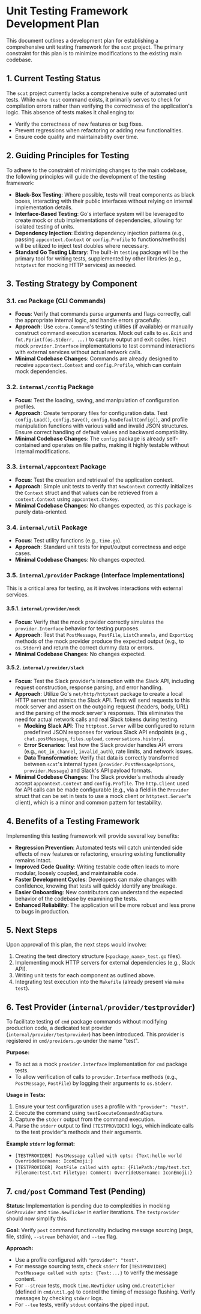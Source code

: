 # Unit Testing Framework Development Plan

This document outlines a development plan for establishing a comprehensive unit testing framework for the `scat` project. The primary constraint for this plan is to minimize modifications to the existing main codebase.

## 1. Current Testing Status

The `scat` project currently lacks a comprehensive suite of automated unit tests. While `make test` command exists, it primarily serves to check for compilation errors rather than verifying the correctness of the application's logic. This absence of tests makes it challenging to:

-   Verify the correctness of new features or bug fixes.
-   Prevent regressions when refactoring or adding new functionalities.
-   Ensure code quality and maintainability over time.

## 2. Guiding Principles for Testing

To adhere to the constraint of minimizing changes to the main codebase, the following principles will guide the development of the testing framework:

-   **Black-Box Testing**: Where possible, tests will treat components as black boxes, interacting with their public interfaces without relying on internal implementation details.
-   **Interface-Based Testing**: Go's interface system will be leveraged to create mock or stub implementations of dependencies, allowing for isolated testing of units.
-   **Dependency Injection**: Existing dependency injection patterns (e.g., passing `appcontext.Context` or `config.Profile` to functions/methods) will be utilized to inject test doubles where necessary.
-   **Standard Go Testing Library**: The built-in `testing` package will be the primary tool for writing tests, supplemented by other libraries (e.g., `httptest` for mocking HTTP services) as needed.

## 3. Testing Strategy by Component

### 3.1. `cmd` Package (CLI Commands)

-   **Focus**: Verify that commands parse arguments and flags correctly, call the appropriate internal logic, and handle errors gracefully.
-   **Approach**: Use `cobra.Command`'s testing utilities (if available) or manually construct command execution scenarios. Mock out calls to `os.Exit` and `fmt.Fprintf(os.Stderr, ...)` to capture output and exit codes. Inject mock `provider.Interface` implementations to test command interactions with external services without actual network calls.
-   **Minimal Codebase Changes**: Commands are already designed to receive `appcontext.Context` and `config.Profile`, which can contain mock dependencies.

### 3.2. `internal/config` Package

-   **Focus**: Test the loading, saving, and manipulation of configuration profiles.
-   **Approach**: Create temporary files for configuration data. Test `config.Load()`, `config.Save()`, `config.NewDefaultConfig()`, and profile manipulation functions with various valid and invalid JSON structures. Ensure correct handling of default values and backward compatibility.
-   **Minimal Codebase Changes**: The `config` package is already self-contained and operates on file paths, making it highly testable without internal modifications.

### 3.3. `internal/appcontext` Package

-   **Focus**: Test the creation and retrieval of the application context.
-   **Approach**: Simple unit tests to verify that `NewContext` correctly initializes the `Context` struct and that values can be retrieved from a `context.Context` using `appcontext.CtxKey`.
-   **Minimal Codebase Changes**: No changes expected, as this package is purely data-oriented.

### 3.4. `internal/util` Package

-   **Focus**: Test utility functions (e.g., `time.go`).
-   **Approach**: Standard unit tests for input/output correctness and edge cases.
-   **Minimal Codebase Changes**: No changes expected.

### 3.5. `internal/provider` Package (Interface Implementations)

This is a critical area for testing, as it involves interactions with external services.

#### 3.5.1. `internal/provider/mock`

-   **Focus**: Verify that the mock provider correctly simulates the `provider.Interface` behavior for testing purposes.
-   **Approach**: Test that `PostMessage`, `PostFile`, `ListChannels`, and `ExportLog` methods of the mock provider produce the expected output (e.g., to `os.Stderr`) and return the correct dummy data or errors.
-   **Minimal Codebase Changes**: No changes expected.

#### 3.5.2. `internal/provider/slack`

-   **Focus**: Test the Slack provider's interaction with the Slack API, including request construction, response parsing, and error handling.
-   **Approach**: Utilize Go's `net/http/httptest` package to create a local HTTP server that mimics the Slack API. Tests will send requests to this mock server and assert on the outgoing request (headers, body, URL) and the parsing of the mock server's responses. This eliminates the need for actual network calls and real Slack tokens during testing.
    -   **Mocking Slack API**: The `httptest.Server` will be configured to return predefined JSON responses for various Slack API endpoints (e.g., `chat.postMessage`, `files.upload`, `conversations.history`).
    -   **Error Scenarios**: Test how the Slack provider handles API errors (e.g., `not_in_channel`, `invalid_auth`), rate limits, and network issues.
    -   **Data Transformation**: Verify that data is correctly transformed between `scat`'s internal types (`provider.PostMessageOptions`, `provider.Message`) and Slack's API payload formats.
-   **Minimal Codebase Changes**: The Slack provider's methods already accept `appcontext.Context` and `config.Profile`. The `http.Client` used for API calls can be made configurable (e.g., via a field in the `Provider` struct that can be set in tests to use a mock client or `httptest.Server`'s client), which is a minor and common pattern for testability.

## 4. Benefits of a Testing Framework

Implementing this testing framework will provide several key benefits:

-   **Regression Prevention**: Automated tests will catch unintended side effects of new features or refactoring, ensuring existing functionality remains intact.
-   **Improved Code Quality**: Writing testable code often leads to more modular, loosely coupled, and maintainable code.
-   **Faster Development Cycles**: Developers can make changes with confidence, knowing that tests will quickly identify any breakage.
-   **Easier Onboarding**: New contributors can understand the expected behavior of the codebase by examining the tests.
-   **Enhanced Reliability**: The application will be more robust and less prone to bugs in production.

## 5. Next Steps

Upon approval of this plan, the next steps would involve:

1.  Creating the test directory structure (`<package_name>_test.go` files).
2.  Implementing mock HTTP servers for external dependencies (e.g., Slack API).
3.  Writing unit tests for each component as outlined above.
4.  Integrating test execution into the `Makefile` (already present via `make test`).

## 6. Test Provider (`internal/provider/testprovider`)

To facilitate testing of `cmd` package commands without modifying production code, a dedicated test provider (`internal/provider/testprovider`) has been introduced. This provider is registered in `cmd/providers.go` under the name "test".

**Purpose:**
-   To act as a mock `provider.Interface` implementation for `cmd` package tests.
-   To allow verification of calls to `provider.Interface` methods (e.g., `PostMessage`, `PostFile`) by logging their arguments to `os.Stderr`.

**Usage in Tests:**
1.  Ensure your test configuration uses a profile with `"provider": "test"`.
2.  Execute the command using `testExecuteCommandAndCapture`.
3.  Capture the `stderr` output from the command execution.
4.  Parse the `stderr` output to find `[TESTPROVIDER]` logs, which indicate calls to the test provider's methods and their arguments.

**Example `stderr` log format:**
-   `[TESTPROVIDER] PostMessage called with opts: {Text:hello world OverrideUsername: IconEmoji:}`
-   `[TESTPROVIDER] PostFile called with opts: {FilePath:/tmp/test.txt Filename:test.txt Filetype: Comment: OverrideUsername: IconEmoji:}`

## 7. `cmd/post` Command Test (Pending)

**Status:** Implementation is pending due to complexities in mocking `GetProvider` and `time.NewTicker` in earlier iterations. The `testprovider` should now simplify this.

**Goal:** Verify `post` command functionality including message sourcing (args, file, stdin), `--stream` behavior, and `--tee` flag.

**Approach:**
-   Use a profile configured with `"provider": "test"`.
-   For message sourcing tests, check `stderr` for `[TESTPROVIDER] PostMessage called with opts: {Text:...}` to verify the message content.
-   For `--stream` tests, mock `time.NewTicker` using `cmd.CreateTicker` (defined in `cmd/util.go`) to control the timing of message flushing. Verify messages by checking `stderr` logs.
-   For `--tee` tests, verify `stdout` contains the piped input.
